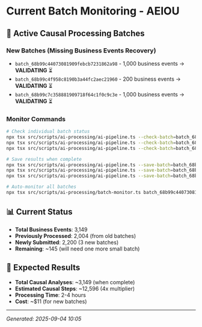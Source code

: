 # Current Batch Monitoring - AEIOU

## 🚀 **Active Causal Processing Batches**

### **New Batches (Missing Business Events Recovery)**
- `batch_68b99c44073081909febcb7231862a98` - 1,000 business events → **VALIDATING** ⏳
- `batch_68b99c4f958c8190b3a44fc2aec21960` - 200 business events → **VALIDATING** ⏳  
- `batch_68b99c7c358881909718f64c1f0c9c3e` - 1,000 business events → **VALIDATING** ⏳

### **Monitor Commands**
```bash
# Check individual batch status
npx tsx src/scripts/ai-processing/ai-pipeline.ts --check-batch=batch_68b99c44073081909febcb7231862a98
npx tsx src/scripts/ai-processing/ai-pipeline.ts --check-batch=batch_68b99c4f958c8190b3a44fc2aec21960  
npx tsx src/scripts/ai-processing/ai-pipeline.ts --check-batch=batch_68b99c7c358881909718f64c1f0c9c3e

# Save results when complete
npx tsx src/scripts/ai-processing/ai-pipeline.ts --save-batch=batch_68b99c44073081909febcb7231862a98 --stage=causal
npx tsx src/scripts/ai-processing/ai-pipeline.ts --save-batch=batch_68b99c4f958c8190b3a44fc2aec21960 --stage=causal
npx tsx src/scripts/ai-processing/ai-pipeline.ts --save-batch=batch_68b99c7c358881909718f64c1f0c9c3e --stage=causal

# Auto-monitor all batches
npx tsx src/scripts/ai-processing/batch-monitor.ts batch_68b99c44073081909febcb7231862a98,batch_68b99c4f958c8190b3a44fc2aec21960,batch_68b99c7c358881909718f64c1f0c9c3e --interval=30
```

## 📊 **Current Status**
- **Total Business Events**: 3,149
- **Previously Processed**: 2,004 (from old batches)
- **Newly Submitted**: 2,200 (3 new batches)
- **Remaining**: ~145 (will need one more small batch)

## 🎯 **Expected Results**
- **Total Causal Analyses**: ~3,149 (when complete)
- **Estimated Causal Steps**: ~12,596 (4x multiplier)
- **Processing Time**: 2-4 hours
- **Cost**: ~$11 (for new batches)

---
*Generated: 2025-09-04 10:05*
